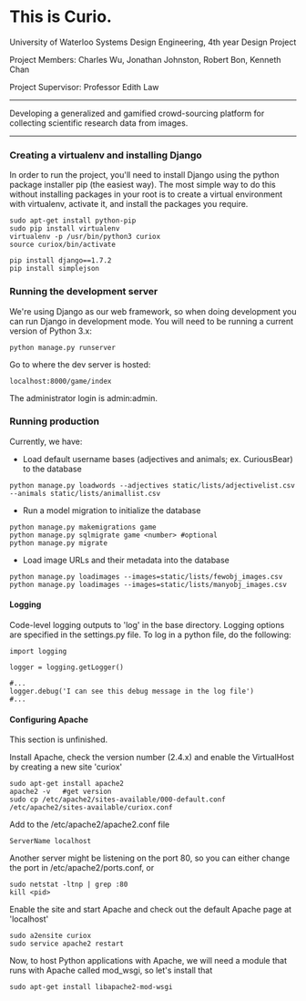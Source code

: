 This is Curio.
=====

University of Waterloo
Systems Design Engineering, 4th year Design Project

Project Members:
Charles Wu, Jonathan Johnston, Robert Bon, Kenneth Chan

Project Supervisor:
Professor Edith Law

---

Developing a generalized and gamified crowd-sourcing platform for collecting scientific research data from images.

---

### Creating a virtualenv and installing Django

In order to run the project, you'll need to install Django using the python package installer pip (the easiest way). The most simple way to do this without installing packages in your root is to create a virtual environment with virtualenv, activate it, and install the packages you require.

```
sudo apt-get install python-pip
sudo pip install virtualenv
virtualenv -p /usr/bin/python3 curiox
source curiox/bin/activate

pip install django==1.7.2
pip install simplejson
```

### Running the development server

We're using Django as our web framework, so when doing development you can run Django in development mode. You will need to be running a current version of Python 3.x:

```
python manage.py runserver
```

Go to where the dev server is hosted:

```
localhost:8000/game/index
```

The administrator login is admin:admin.

### Running production

Currently, we have:
* Load default username bases (adjectives and animals; ex. CuriousBear) to the database

```
python manage.py loadwords --adjectives static/lists/adjectivelist.csv --animals static/lists/animallist.csv
```

* Run a model migration to initialize the database

```
python manage.py makemigrations game
python manage.py sqlmigrate game <number> #optional
python manage.py migrate
```

* Load image URLs and their metadata into the database

```
python manage.py loadimages --images=static/lists/fewobj_images.csv
python manage.py loadimages --images=static/lists/manyobj_images.csv
```

#### Logging

Code-level logging outputs to 'log' in the base directory. Logging options are specified in the settings.py file. To log in a python file, do the following:

```
import logging

logger = logging.getLogger()

#...
logger.debug('I can see this debug message in the log file')
#...
```

#### Configuring Apache

This section is unfinished.

Install Apache, check the version number (2.4.x) and enable the VirtualHost by creating a new site 'curiox'

```
sudo apt-get install apache2
apache2 -v   #get version
sudo cp /etc/apache2/sites-available/000-default.conf /etc/apache2/sites-available/curiox.conf
```

Add to the /etc/apache2/apache2.conf file

```
ServerName localhost
```

Another server might be listening on the port 80, so you can either change the port in /etc/apache2/ports.conf, or

```
sudo netstat -ltnp | grep :80
kill <pid>
```

Enable the site and start Apache and check out the default Apache page at 'localhost'

```
sudo a2ensite curiox
sudo service apache2 restart
```

Now, to host Python applications with Apache, we will need a module that runs with Apache called mod\_wsgi, so let's install that

```
sudo apt-get install libapache2-mod-wsgi
```

